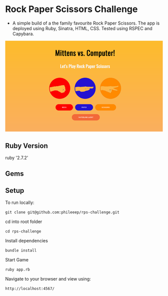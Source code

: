 # Rock Paper Scissors Challenge

- A simple build of a the family favourite Rock Paper Scissors. The app is deployed using Ruby, Sinatra, HTML, CSS. Tested using RSPEC and Capybara. 

![RPS Image](/images/loading_screen.png)

## Ruby Version
ruby '2.7.2'

## Gems


## Setup 

To run locally: 

```
git clone git@github.com:phileeep/rps-challenge.git
```

cd into root folder

```
cd rps-challenge
```

Install dependencies

```
bundle install
```

Start Game
```
ruby app.rb
```

Navigate to your browser and view using: 
```
http://localhost:4567/
```